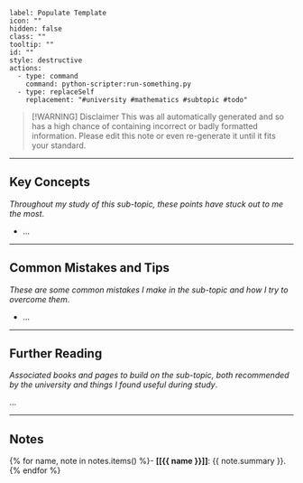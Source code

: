 ```meta-bind-button
label: Populate Template
icon: ""
hidden: false
class: ""
tooltip: ""
id: ""
style: destructive
actions:
  - type: command
    command: python-scripter:run-something.py
  - type: replaceSelf
    replacement: "#university #mathematics #subtopic #todo"

```

>[!WARNING] Disclaimer
>This was all automatically generated and so has a high chance of containing incorrect or badly formatted information. Please edit this note or even re-generate it until it fits your standard.

---
## Key Concepts
*Throughout my study of this sub-topic, these points have stuck out to me the most*.

- ...

---
## Common Mistakes and Tips
*These are some common mistakes I make in the sub-topic and how I try to overcome them*.

- ...

---
## Further Reading
*Associated books and pages to build on the sub-topic, both recommended by the university and things I found useful during study*.

...

---
## Notes

{% for name, note in notes.items() %}- **[[{{ name }}]]**: {{ note.summary }}.
{% endfor %}